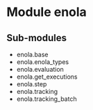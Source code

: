 Module enola
============

Sub-modules
-----------
* enola.base
* enola.enola_types
* enola.evaluation
* enola.get_executions
* enola.step
* enola.tracking
* enola.tracking_batch